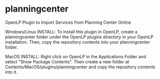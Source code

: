 # planningcenter
OpenLP Plugin to Import Services from Planning Center Online

Windows/Linux INSTALL:
To install this plugin in OpenLP, create a planningcenter folder under
the OpenLP plugins directory in your OpenLP installation.  Then, copy
the repository contents into your planningcenter folder.  

MacOS INSTALL:
Right click on OpenLP in the Applications Folder and select
"Show Package Contents".  Then create a new folder at 
Contents/MacOS/plugins/planningcenter and copy the repository contents
into it.
